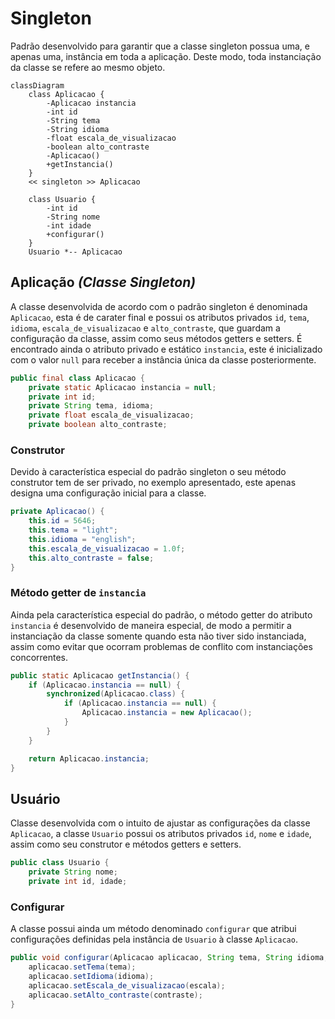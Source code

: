 # Singleton

Padrão desenvolvido para garantir que a classe singleton possua uma, e apenas uma, instância em toda a aplicação. Deste modo, toda instanciação da classe se refere ao mesmo objeto.



```mermaid
classDiagram
	class Aplicacao {
		-Aplicacao instancia
		-int id
		-String tema
		-String idioma
		-float escala_de_visualizacao
		-boolean alto_contraste
		-Aplicacao()
		+getInstancia()
	}
	<< singleton >> Aplicacao
	
	class Usuario {
		-int id
		-String nome
		-int idade
		+configurar()
	}
	Usuario *-- Aplicacao
```



## Aplicação _(Classe Singleton)_

A classe desenvolvida de acordo com o padrão singleton é denominada `Aplicacao`, esta é de carater final e possui os atributos privados `id`, `tema`, `idioma`, `escala_de_visualizacao` e `alto_contraste`, que guardam a configuração da classe, assim como seus métodos getters e setters. É encontrado ainda o atributo privado e estático `instancia`, este é inicializado com o valor `null` para receber a instância única da classe posteriormente.

```java
public final class Aplicacao {
    private static Aplicacao instancia = null;
    private int id;
    private String tema, idioma;
    private float escala_de_visualizacao;
    private boolean alto_contraste;
```

### Construtor

Devido à característica especial do padrão singleton o seu método construtor tem de ser privado, no exemplo apresentado, este apenas designa uma configuração inicial para a classe.

```java
private Aplicacao() {
    this.id = 5646;
    this.tema = "light";
    this.idioma = "english";
    this.escala_de_visualizacao = 1.0f;
    this.alto_contraste = false;
}
```

### Método getter de `instancia`

Ainda pela característica especial do padrão, o método getter do atributo `instancia` é desenvolvido de maneira especial, de modo a permitir a instanciação da classe somente quando esta não tiver sido instanciada, assim como evitar que ocorram problemas de conflito com instanciações concorrentes.

```java
public static Aplicacao getInstancia() {
    if (Aplicacao.instancia == null) {
        synchronized(Aplicacao.class) {
            if (Aplicacao.instancia == null) {
                Aplicacao.instancia = new Aplicacao();
            }
        }
    }

    return Aplicacao.instancia;
}
```



## Usuário

Classe desenvolvida com o intuito de ajustar as configurações da classe `Aplicacao`, a classe `Usuario` possui os atributos privados `id`, `nome` e `idade`, assim como seu construtor e métodos getters e setters.

```java
public class Usuario {
    private String nome;
    private int id, idade;
```

### Configurar

A classe possui ainda um método denominado `configurar` que atribui configurações definidas pela instância de `Usuario` à classe `Aplicacao`.

```java
public void configurar(Aplicacao aplicacao, String tema, String idioma, float escala, boolean contraste) {
    aplicacao.setTema(tema);
    aplicacao.setIdioma(idioma);
    aplicacao.setEscala_de_visualizacao(escala);
    aplicacao.setAlto_contraste(contraste);
}
```
